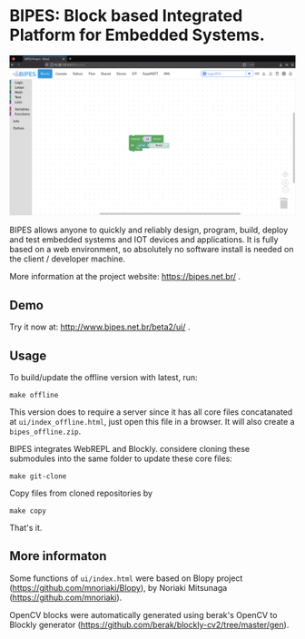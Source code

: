 # BIPES: Block based Integrated Platform for Embedded Systems.

![BIPES](bipes.png)


BIPES allows anyone to quickly and reliably design, program, build, deploy and test embedded systems and IOT devices and applications. It is fully based on a web environment, so absolutely no software install is needed on the client / developer machine. 

More information at the project website: https://bipes.net.br/ .

## Demo
Try it now at: http://www.bipes.net.br/beta2/ui/ .

## Usage

To build/update the offline version with latest, run:
```
make offline
```
This version does to require a server since it has all core files concatanated at `ui/index_offline.html`, just open this file in a browser. It will also create a `bipes_offline.zip`.


BIPES integrates WebREPL and Blockly. considere cloning these submodules into the same folder to update these core files:
```
make git-clone
```
Copy files from cloned repositories by
```
make copy
```
That's it.

## More informaton
Some functions of `ui/index.html` were based on Blopy project (https://github.com/mnoriaki/Blopy), by Noriaki Mitsunaga
 (https://github.com/mnoriaki).
 
 OpenCV blocks were automatically generated using berak's OpenCV to Blockly generator (https://github.com/berak/blockly-cv2/tree/master/gen).
